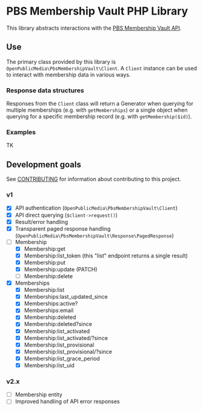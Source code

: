 # PBS Membership Vault PHP Library

This library abstracts interactions with the 
[PBS Membership Vault API](https://docs.pbs.org/display/MV/Membership+Vault+API).

## Use

The primary class provided by this library is 
`OpenPublicMedia\PbsMembershipVault\Client`. A `Client` instance can be used to 
interact with membership data in various ways.

### Response data structures

Responses from the `Client` class will return a Generator when querying for 
multiple memberships (e.g. with `getMemberships`) or a single object when 
querying for a specific membership record (e.g. with `getMembership($id)`).

### Examples

TK

## Development goals

See [CONTRIBUTING](CONTRIBUTING.md) for information about contributing to
this project.

### v1

- [x] API authentication (`OpenPublicMedia\PbsMembershipVault\Client`)
- [x] API direct querying (`$client->request()`)
- [x] Result/error handling
- [x] Transparent paged response handling (`OpenPublicMedia\PbsMembershipVault\Response\PagedResponse`)
- [ ] Membership
    - [x] Membership:get
    - [x] Membership:list_token (this "list" endpoint returns a single result)
    - [x] Membership:put
    - [x] Membership:update (PATCH)
    - [ ] Membership:delete 
- [x] Memberships
    - [x] Membership:list
    - [x] Memberships:last_updated_since
    - [x] Memberships:active?
    - [x] Memberships:email
    - [x] Membership:deleted
    - [x] Membership:deleted?since
    - [x] Membership:list_activated
    - [x] Membership:list_activated/?since
    - [x] Membership:list_provisional
    - [x] Membership:list_provisional/?since
    - [x] Membership:list_grace_period
    - [x] Membership:list_uid

### v2.x

 - [ ] Membership entity
 - [ ] Improved handling of API error responses
